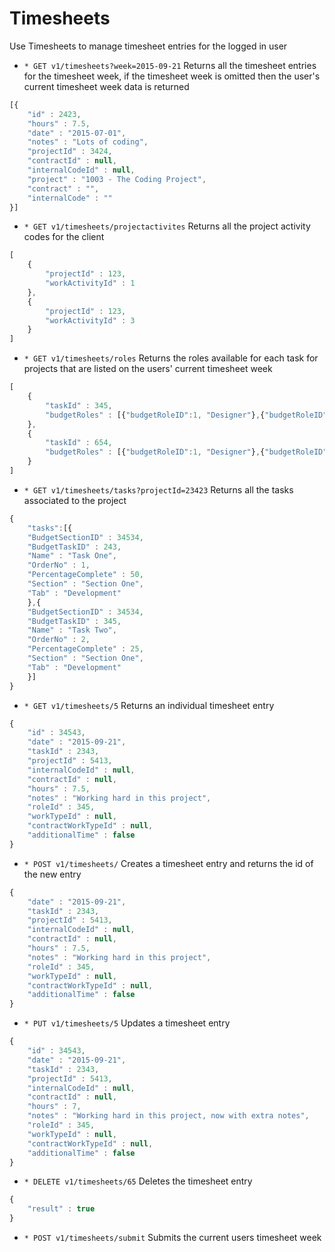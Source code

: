 # Timesheets
Use Timesheets to manage timesheet entries for the logged in user

* `* GET v1/timesheets?week=2015-09-21` Returns all the timesheet entries for the timesheet week, if the timesheet week is omitted then the user's current timesheet week data is returned

```javascript
[{ 
	"id" : 2423,
	"hours" : 7.5,
	"date" : "2015-07-01",
	"notes" : "Lots of coding",
	"projectId" : 3424,
	"contractId" : null,
	"internalCodeId" : null,
	"project" : "1003 - The Coding Project",
	"contract" : "",
	"internalCode" : "" 
}]
```

* `* GET v1/timesheets/projectactivites` Returns all the project activity codes for the client

```javascript
[
	{
		"projectId" : 123,
		"workActivityId" : 1
	},
	{
		"projectId" : 123,
		"workActivityId" : 3
	}
]
```

* `* GET v1/timesheets/roles` Returns the roles available for each task for projects that are listed on the users' current timesheet week

```javascript
[
	{
		"taskId" : 345,
		"budgetRoles" : [{"budgetRoleID":1, "Designer"},{"budgetRoleID":2, "Developer"}]
	},
	{
		"taskId" : 654,
		"budgetRoles" : [{"budgetRoleID":1, "Designer"},{"budgetRoleID":2, "Developer"}]
	}
]
```

* `* GET v1/timesheets/tasks?projectId=23423` Returns all the tasks associated to the project

```javascript
{
	"tasks":[{
	"BudgetSectionID" : 34534,
	"BudgetTaskID" : 243,
	"Name" : "Task One",
	"OrderNo" : 1,
	"PercentageComplete" : 50,
	"Section" : "Section One",
	"Tab" : "Development"
	},{
	"BudgetSectionID" : 34534,
	"BudgetTaskID" : 345,
	"Name" : "Task Two",
	"OrderNo" : 2,
	"PercentageComplete" : 25,
	"Section" : "Section One",
	"Tab" : "Development"
	}]
}
```
* `* GET v1/timesheets/5` Returns an individual timesheet entry

```javascript
{ 
	"id" : 34543, 
	"date" : "2015-09-21",
	"taskId" : 2343,
	"projectId" : 5413,
	"internalCodeId" : null,
	"contractId" : null,
	"hours" : 7.5,
	"notes" : "Working hard in this project",
	"roleId" : 345,
	"workTypeId" : null,
	"contractWorkTypeId" : null,
	"additionalTime" : false
}
```

* `* POST v1/timesheets/` Creates a timesheet entry and returns the id of the new entry

```javascript
{ 
	"date" : "2015-09-21",
	"taskId" : 2343,
	"projectId" : 5413,
	"internalCodeId" : null,
	"contractId" : null,
	"hours" : 7.5,
	"notes" : "Working hard in this project",
	"roleId" : 345,
	"workTypeId" : null,
	"contractWorkTypeId" : null,
	"additionalTime" : false
}
```
* `* PUT v1/timesheets/5` Updates a timesheet entry

```javascript
{ 
	"id" : 34543, 
	"date" : "2015-09-21",
	"taskId" : 2343,
	"projectId" : 5413,
	"internalCodeId" : null,
	"contractId" : null,
	"hours" : 7,
	"notes" : "Working hard in this project, now with extra notes",
	"roleId" : 345,
	"workTypeId" : null,
	"contractWorkTypeId" : null,
	"additionalTime" : false
}
```

* `* DELETE v1/timesheets/65` Deletes the timesheet entry
```javascript
{ 
	"result" : true
}
```

* `* POST v1/timesheets/submit` Submits the current users timesheet week
